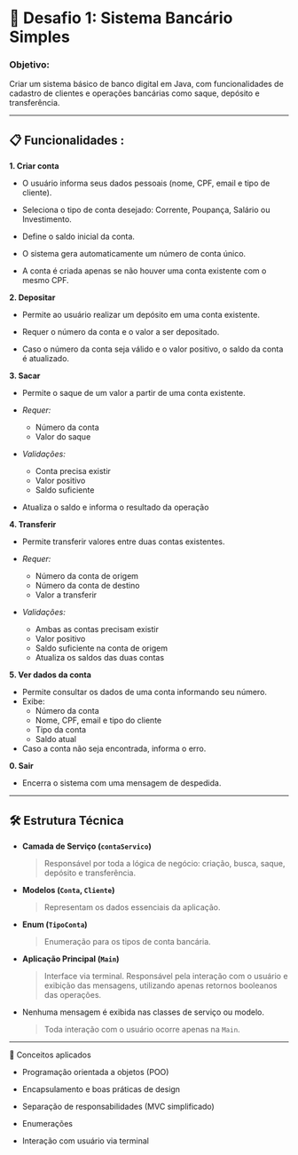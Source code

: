 
# 🏦 Desafio 1: Sistema Bancário Simples

### Objetivo:

Criar um sistema básico de banco digital em Java, com funcionalidades de cadastro de clientes e operações bancárias como saque, depósito e transferência.

---
## 📋 Funcionalidades :

**1. Criar conta**
- O usuário informa seus dados pessoais (nome, CPF, email e tipo de cliente).

- Seleciona o tipo de conta desejado: Corrente, Poupança, Salário ou Investimento.

- Define o saldo inicial da conta.

- O sistema gera automaticamente um número de conta único.

- A conta é criada apenas se não houver uma conta existente com o mesmo CPF.


**2. Depositar**

- Permite ao usuário realizar um depósito em uma conta existente.

- Requer o número da conta e o valor a ser depositado.

- Caso o número da conta seja válido e o valor positivo, o saldo da conta é atualizado.

**3. Sacar**

- Permite o saque de um valor a partir de uma conta existente.

- _Requer:_
  - Número da conta
  - Valor do saque

- _Validações:_
    - Conta precisa existir
    - Valor positivo
    - Saldo suficiente

- Atualiza o saldo e informa o resultado da operação

**4. Transferir**

- Permite transferir valores entre duas contas existentes.

- _Requer:_
    - Número da conta de origem
    - Número da conta de destino
    - Valor a transferir
  
- _Validações:_
    - Ambas as contas precisam existir
    - Valor positivo
    - Saldo suficiente na conta de origem
    - Atualiza os saldos das duas contas

**5. Ver dados da conta**

- Permite consultar os dados de uma conta informando seu número.
- Exibe:
    - Número da conta
    - Nome, CPF, email e tipo do cliente
    - Tipo da conta
    - Saldo atual
- Caso a conta não seja encontrada, informa o erro.

**0. Sair**
- Encerra o sistema com uma mensagem de despedida.

---

## 🛠️ Estrutura Técnica

- **Camada de Serviço (`contaServico`)**  
  > Responsável por toda a lógica de negócio: criação, busca, saque, depósito e transferência.

- **Modelos (`Conta`, `Cliente`)**  
  > Representam os dados essenciais da aplicação.

- **Enum (`TipoConta`)**  
  > Enumeração para os tipos de conta bancária.

- **Aplicação Principal (`Main`)**  
  > Interface via terminal. Responsável pela interação com o usuário e exibição das mensagens, utilizando apenas retornos booleanos das operações.

- Nenhuma mensagem é exibida nas classes de serviço ou modelo.  
  > Toda interação com o usuário ocorre apenas na `Main`.

---
🧠 Conceitos aplicados

- Programação orientada a objetos (POO)

- Encapsulamento e boas práticas de design

- Separação de responsabilidades (MVC simplificado)

- Enumerações

- Interação com usuário via terminal

